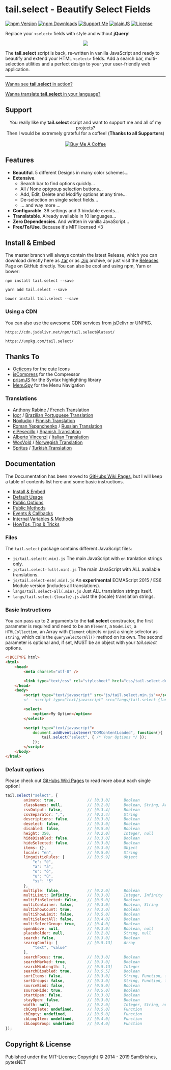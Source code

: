 tail.select - Beautify Select Fields
====================================
[![npm Version](https://s.pytes.me/47a6bf48)](https://s.pytes.me/2a8c886a)
[![npm Downloads](https://s.pytes.me/f678004c)](https://s.pytes.me/2a8c886a)
[![Support Me](https://s.pytes.me/4a1717aa)](https://buymeacoffee.com/pytesNET)
[![plainJS](https://s.pytes.me/cb2d2d94)](https://s.pytes.me/21d65dff)
[![License](https://s.pytes.me/8257ac72)](LICENSE.md)

Replace your `<select>` fields with style and without **jQuery**!

<p align="center" style="text-align:center"><a href="https://github.pytes.net/tail.DateTime">
<img src="https://repository-images.githubusercontent.com/157055836/51d40e80-9b33-11e9-8fbb-f05ce51a16c4" style="width:auto;max-width:640px;" />
</a></p>

The **tail.select** script is back, re-written in vanilla JavaScript and ready to beautify and 
extend your HTML `<select>` fields. Add a search bar, multi-selection utilities and a perfect 
design to your your user-friendly web application.

----------------------------

[Wanna see **tail.select** in action?](https://github.pytes.net/tail.select)

[Wanna translate **tail.select** in your language?](https://github.com/pytesNET/tail.select/wiki/Help-Translating)

Support
-------
<p align="center" atyle="text-align:center">
You really like my <b>tail.select</b> script and want to support me and all of my projects?<br/>
Then I would be extremely grateful for a coffee! (<b>Thanks to all Supporters</b>)<br/><br/>
<a href="https://www.buymeacoffee.com/pytesNET"><img src="https://www.buymeacoffee.com/assets/img/custom_images/orange_img.png" alt="Buy Me A Coffee" title="Buy Me A Coffee" /></a>
</p>

Features
--------
-   **Beautiful**. 5 different Designs in many color schemes...
-   **Extensive**.
    -   Search bar to find options quickly...
    -   All / None optgroup selection buttons...
    -   Add, Edit, Delete and Modifiy options at any time...
    -   De-selection on single select fields...
    -   ... and way more ...
-   **Configurable**. 36 settings and 3 bindable events...
-   **Translatable**. Already available in 10 languages...
-   **Zero Dependencies**. And written in vanilla JavaScript...
-   **Free/To/Use**. Because it's MIT licensed <3

Install & Embed
---------------
The master branch will always contain the latest Release, which you can download directly here
as [.tar](https://github.com/pytesNET/tail.select/tarball/master) or as [.zip](https://github.com/pytesNET/tail.select/zipball/master)
archive, or just visit the [Releases](https://github.com/pytesNET/tail.select/releases) Page
on GitHub directly. You can also be cool and using npm, Yarn or bower:

```markup
npm install tail.select --save
```

```markup
yarn add tail.select --save
```

```markup
bower install tail.select --save
```

### Using a CDN
You can also use the awesome CDN services from jsDelivr or UNPKG.

```markup
https://cdn.jsdelivr.net/npm/tail.select@latest/
```

```markup
https://unpkg.com/tail.select/
```

Thanks To
---------
-   [Octicons](https://octicons.github.com/) for the cute Icons
-   [jsCompress](https://jscompress.com/) for the Compressor
-   [prismJS](https://prismjs.com) for the Syntax highlighting library
-   [MenuSpy](https://github.com/lcdsantos/menuspy) for the Menu Navigation

### Translations
-   [Anthony Rabine](https://github.com/arabine) / [French Translation](https://github.com/pytesNET/tail.select/issues/11)
-   [Igor](https://github.com/igorcm) / [Brazilian Portuguese Translation](https://github.com/pytesNET/tail.select/pull/34)
-   [Noxludio](https://github.com/noxludio) / [Finnish Translation](https://github.com/pytesNET/tail.select/pull/35)
-   [Roman Yepanchenko](https://github.com/tizis) / [Russian Translation](https://github.com/pytesNET/tail.select/issues/38)
-   [elPesecillo](https://github.com/elPesecillo) / [Spanish Translation](https://github.com/pytesNET/tail.select/issues/41)
-   [Alberto Vincenzi](https://github.com/albertovincenzi) / [Italian Translation](https://github.com/pytesNET/tail.select/issues/43)
-   [WoxVold](https://github.com/woxwold) / [Norwegish Translation](https://github.com/pytesNET/tail.select/issues/45)
-   [Spritus](https://github.com/spritus) / [Turkish Translation](https://github.com/pytesNET/tail.select/issues/48)

Documentation
-------------
The Documentation has been moved to [GitHubs Wiki Pages](https://github.com/pytesNET/tail.select/wiki),
but I will keep a table of contents list here and some basic instructions.

-   [Install & Embed](https://www.github.com/pytesNET/tail.select/wiki/instructions)
-   [Default Usage](https://www.github.com/pytesNET/tail.select/wiki/default-usage)
-   [Public Options](https://www.github.com/pytesNET/tail.select/wiki/public-options)
-   [Public Methods](https://www.github.com/pytesNET/tail.select/wiki/public-methods)
-   [Events & Callbacks](https://www.github.com/pytesNET/tail.select/wiki/events-callbacks)
-   [Internal Variables & Methods](https://www.github.com/pytesNET/tail.select/wiki/internal)
-   [HowTos, Tips & Tricks](https://www.github.com/pytesNET/tail.select/wiki/How-Tos)

### Files
The `tail.select` package contains different JavaScript files:

-   `js/tail.select(.min).js` The main JavaScript with `en` tranlation strings only.
-   `js/tail.select-full(.min).js` The main JavaScript with ALL available translations.
-   `js/tail.select-es6(.min).js` An **experimental** ECMAScript 2015 / ES6 Module version (includes all translations).
-   `langs/tail.select-all(.min).js` Just ALL translation strings itself.
-   `langs/tail.select-{locale}.js` Just the {locale} translation strings.

### Basic Instructions
You can pass up to 2 arguments to the **tail.select** constructor, the first parameter is required
and need to be an `Element`, a `NodeList`, a `HTMLCollection`, an Array with `Element` objects or
just a single selector as `string`, which calls the `querySelectorAll()` method on its own. The
second parameter is optional and, if set, MUST be an object with your *tail.select* options.

```html
<!DOCTYPE html>
<html>
    <head>
        <meta charset="utf-8" />

        <link type="text/css" rel="stylesheet" href="css/tail.select-default.css" />
    </head>
    <body>
        <script type="text/javascript" src="js/tail.select.min.js"></script>
        <!-- <script type="text/javascript" src="langs/tail.select-{lang}.js"></script> -->

        <select>
            <option>My Option</option>
        </select>

        <script type="text/javascript">
            document.addEventListener("DOMContentLoaded", function(){
                tail.select("select", { /* Your Options */ });
            });
        </script>
    </body>
</html>
```

### Default options
Please check out [GitHubs Wiki Pages](https://github.com/pytesNET/tail.select/wiki) to read more
about each single option!

```javascript
tail.select("select", {
        animate: true,              // [0.3.0]      Boolean
        classNames: null,           // [0.2.0]      Boolean, String, Array, null
        csvOutput: false,           // [0.3.4]      Boolean
        csvSeparator: ",",          // [0.3.4]      String
        descriptions: false,        // [0.3.0]      Boolean
        deselect: false,            // [0.3.0]      Boolean
        disabled: false,            // [0.5.0]      Boolean
        height: 350,                // [0.2.0]      Integer, null
        hideDisabled: false,        // [0.3.0]      Boolean
        hideSelected: false,        // [0.3.0]      Boolean
        items: {},                  // [0.3.0]      Object
        locale: "en",               // [0.5.0]      String
        linguisticRules: {          // [0.5.9]      Object
            "е": "ё",
            "a": "ä",
            "o": "ö",
            "u": "ü",
            "ss": "ß"
        },
        multiple: false,            // [0.2.0]      Boolean
        multiLimit: Infinity,       // [0.3.0]      Integer, Infinity
        multiPinSelected: false,    // [0.5.0]      Boolean
        multiContainer: false,      // [0.3.0]      Boolean, String
        multiShowCount: true,       // [0.3.0]      Boolean
        multiShowLimit: false,      // [0.5.0]      Boolean
        multiSelectAll: false,      // [0.4.0]      Boolean
        multiSelectGroup: true,     // [0.4.0]      Boolean
        openAbove: null,            // [0.3.0]      Boolean, null
        placeholder: null,          // [0.2.0]      String, null
        search: false,              // [0.3.0]      Boolean
        searcgConfig: [             // [0.5.13]     Array
            "text", "value"
        ],
        searchFocus: true,          // [0.3.0]      Boolean
        searchMarked: true,         // [0.3.0]      Boolean
        searchMinLength: 1,         // [0.5.13]     Integer
        searchDisabled: true,       // [0.5.5]      Boolean
        sortItems: false,           // [0.3.0]      String, Function, false
        sortGroups: false,          // [0.3.0]      String, Function, false
        sourceBind: false,          // [0.5.0]      Boolean
        sourceHide: true,           // [0.5.0]      Boolean
        startOpen: false,           // [0.3.0]      Boolean
        stayOpen: false,            // [0.3.0]      Boolean
        width: null,                // [0.2.0]      Integer, String, null
        cbComplete: undefined,      // [0.5.0]      Function
        cbEmpty: undefined,         // [0.5.0]      Function
        cbLoopItem: undefined,      // [0.4.0]      Function
        cbLoopGroup: undefined      // [0.4.0]      Function
});
```

Copyright & License
-------------------
Published under the MIT-License; Copyright &copy; 2014 - 2019 SamBrishes, pytesNET
